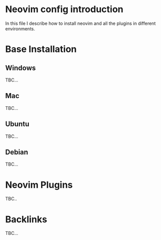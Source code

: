 # Neovim config introduction
In this file I describe how to install neovim and all the plugins in different environments.

# Base Installation
## Windows
TBC...

## Mac
TBC...

## Ubuntu
TBC...

## Debian
TBC...

# Neovim Plugins
TBC..

# Backlinks
TBC...
